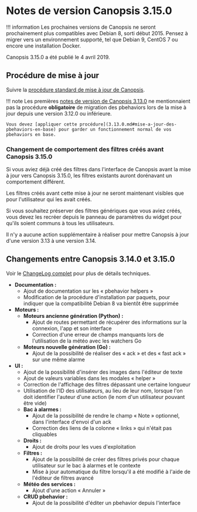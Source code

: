 # Notes de version Canopsis 3.15.0

!!! information
    Les prochaines versions de Canopsis ne seront prochainement plus compatibles avec Debian 8, sorti début 2015. Pensez à migrer vers un environnement supporté, tel que Debian 9, CentOS 7 ou encore une installation Docker.

Canopsis 3.15.0 a été publié le 4 avril 2019.

## Procédure de mise à jour

Suivre la [procédure standard de mise à jour de Canopsis](../guide-administration/mise-a-jour/index.md).

!!! note
    Les premières [notes de version de Canopsis 3.13.0](3.13.0.md) ne mentionnaient pas la procédure **obligatoire** de migration des pbehaviors lors de la mise à jour depuis une version 3.12.0 ou inférieure.

    Vous devez [appliquer cette procédure](3.13.0.md#mise-a-jour-des-pbehaviors-en-base) pour garder un fonctionnement normal de vos pbehaviors en base.

### Changement de comportement des filtres créés avant Canopsis 3.15.0

Si vous aviez déjà créé des filtres dans l'interface de Canopsis avant la mise à jour vers Canopsis 3.15.0, les filtres existants auront dorénavant un comportement différent.

Les filtres créés avant cette mise à jour ne seront maintenant visibles que pour l'utilisateur qui les avait créés.

Si vous souhaitez préserver des filtres génériques que vous aviez créés, vous devez les recréer depuis le panneau de paramètres du widget pour qu'ils soient communs à tous les utilisateurs.

Il n'y a aucune action supplémentaire à réaliser pour mettre Canopsis à jour d'une version 3.13 à une version 3.14.

## Changements entre Canopsis 3.14.0 et 3.15.0

Voir le [ChangeLog complet](https://git.canopsis.net/canopsis/canopsis/blob/develop/CHANGELOG.md) pour plus de détails techniques.

*  **Documentation :**
    *  Ajout de documentation sur les « pbehavior helpers »
    *  Modification de la procédure d'installation par paquets, pour indiquer que la compatibilité Debian 8 va bientôt être supprimée
*  **Moteurs :**
    *  **Moteurs ancienne génération (Python) :**
        *  Ajout de routes permettant de récupérer des informations sur la connexion, l'app et son interface
        *  Correction d'une erreur de champs manquants lors de l'utilisation de la météo avec les watchers Go
    *  **Moteurs nouvelle génération (Go) :**
        *  Ajout de la possibilité de réaliser des « ack » et des « fast ack » sur une même alarme
*  **UI :**
    *  Ajout de la possibilité d'insérer des images dans l'éditeur de texte
    *  Ajout de valeurs variables dans les modales « helper »
    *  Correction de l'affichage des filtres dépassant une certaine longueur
    *  Utilisation de l'ID des utilisateurs, au lieu de leur nom, lorsque l'on doit identifier l'auteur d'une action (le nom d'un utilisateur pouvant être vide)
    *  **Bac à alarmes :**
        *  Ajout de la possibilité de rendre le champ « Note » optionnel, dans l'interface d'envoi d'un ack
        *  Correction des liens de la colonne « links » qui n'était pas cliquables
    *  **Droits :**
        *  Ajout de droits pour les vues d'exploitation
    *  **Filtres :**
        *  Ajout de la possibilité de créer des filtres privés pour chaque utilisateur sur le bac à alarmes et le contexte
        *  Mise à jour automatique du filtre lorsqu'il a été modifié à l'aide de l'éditeur de filtres avancé
    *  **Météo des services :**
        *  Ajout d'une action « Annuler »
    *  **CRUD pbehavior :**
        *  Ajout de la possibilité d'éditer un pbehavior depuis l'interface

